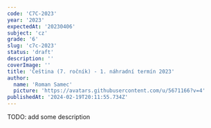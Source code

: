 ```yaml
---
code: 'C7C-2023'
year: '2023'
expectedAt: '20230406'
subject: 'cz'
grade: '6'
slug: 'c7c-2023'
status: 'draft'
description: ''
coverImage: ''
title: 'Čeština (7. ročník) - 1. náhradní termín 2023'
author:
  name: 'Roman Samec'
  picture: 'https://avatars.githubusercontent.com/u/5671166?v=4'
publishedAt: '2024-02-19T20:11:55.734Z'
---
```


TODO: add some description